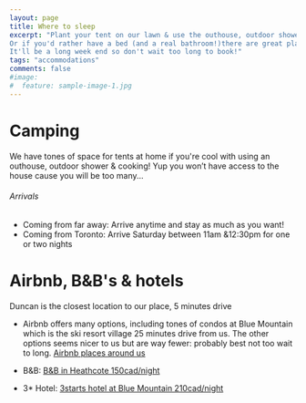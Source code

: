 ```yaml
---
layout: page
title: Where to sleep
excerpt: "Plant your tent on our lawn & use the outhouse, outdoor shower, cooking area we'll set up.
Or if you'd rather have a bed (and a real bathroom!)there are great places close to us. 
It'll be a long week end so don't wait too long to book!"
tags: "accommodations"
comments: false
#image:
#  feature: sample-image-1.jpg
---
```




# Camping
We have tones of space for tents at home if you're cool with using an outhouse, outdoor shower & cooking! 
Yup you won’t have access to the house cause you will be too many...
###### Arrivals
- Coming from far away: Arrive anytime and stay as much as you want!
- Coming from Toronto: Arrive Saturday between 11am &12:30pm for one or two nights

# Airbnb, B&B's & hotels
Duncan is the closest location to our place, 5 minutes drive

- Airbnb offers many options, including tones of condos at Blue Mountain which is the ski resort village 25 minutes drive from us. The other options seems nicer to us but are way fewer: probably best not too wait to long. 
[Airbnb places around us](https://fr.airbnb.ca/s/Duncan--ON?checkin=29%2F07%2F2016&checkout=01%2F08%2F2016&guests=2&ne_lat=44.52074649763&ne_lng=-80.28659513683164&price_max=463&room_types%5B%5D=Entire+home%2Fapt&search_by_map=true&source=bb&ss_id=2ulkhhr6&ss_preload=true&sw_lat=44.26659464166998&sw_lng=-80.60931852550351&zoom=11&s_tag=Cy6SKxge)

- B&B:
[B&B in Heathcote 150cad/night](http://www.booking.com/hotel/ca/heathcote-haven-bed-amp-breakfast.fr.html?aid=309654%3Blabel%3Dbooking-be-en-us-3SqKhEWLtwZZHncJh*yhgQS63640052092%3Apl%3Ata%3Ap1%3Ap2812%2C000%3Aac%3Aap1t1%3Aneg%3Afi%3Atikwd-2558630230%3Alp1002393%3Ali%3Adec%3Adm%3Bsid%3Db6e2c9e88874d8f6fd93d291ec1f2c10%3Bdcid%3D4%3Bcheckin%3D2016-07-29%3Bcheckout%3D2016-08-01%3Bdist%3D0%3Bgroup_adults%3D2%3Broom1%3DA%2CA%3Bsb_price_type%3Dtotal%3Bspdest%3Dci%2F-574760%3Bspdist%3D5.5%3Bsrfid%3D8c7383e82f041c7fbba51cf2e4d96b0caaae534bX1%3Btype%3Dtotal%3Bucfs%3D1)

- 3* Hotel: [3starts hotel at Blue Mountain 210cad/night](https://www.expedia.ca/Owen-Sound-Hotels-Blue-Mountain-Inn-Blue-Mountain-Resorts.h1826379.Hotel-Information?chkin=29%2F07%2F2016&chkout=01%2F08%2F2016&rm1=a2&hwrqCacheKey=2ec44da2-d53a-45f5-aa63-edf15db0be02HWRQ1453412044618&c=1f3e3965-8d25-4845-944b-3d6abf54dbdf&&langid=4105)

 
